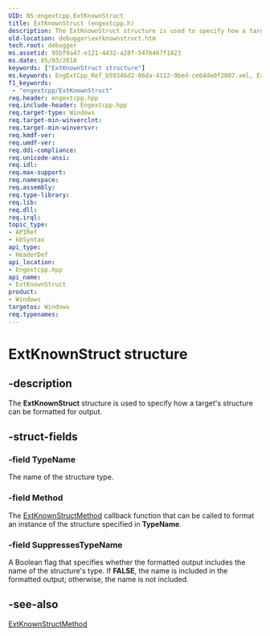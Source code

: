 ```yaml
---
UID: NS:engextcpp.ExtKnownStruct
title: ExtKnownStruct (engextcpp.h)
description: The ExtKnownStruct structure is used to specify how a target's structure can be formatted for output.
old-location: debugger\extknownstruct.htm
tech.root: debugger
ms.assetid: 95bf9a47-e121-4432-a28f-5476467f1823
ms.date: 05/03/2018
keywords: ["ExtKnownStruct structure"]
ms.keywords: EngExtCpp_Ref_b59346d2-06da-4112-9bed-ce64de0f2807.xml, ExtKnownStruct, ExtKnownStruct structure [Windows Debugging], debugger.extknownstruct, engextcpp/ExtKnownStruct
f1_keywords:
 - "engextcpp/ExtKnownStruct"
req.header: engextcpp.hpp
req.include-header: Engextcpp.hpp
req.target-type: Windows
req.target-min-winverclnt: 
req.target-min-winversvr: 
req.kmdf-ver: 
req.umdf-ver: 
req.ddi-compliance: 
req.unicode-ansi: 
req.idl: 
req.max-support: 
req.namespace: 
req.assembly: 
req.type-library: 
req.lib: 
req.dll: 
req.irql: 
topic_type:
- APIRef
- kbSyntax
api_type:
- HeaderDef
api_location:
- Engextcpp.hpp
api_name:
- ExtKnownStruct
product:
- Windows
targetos: Windows
req.typenames: 
---
```


# ExtKnownStruct structure


## -description


The <b>ExtKnownStruct</b> structure is used to specify how a target's structure can be formatted for output.


## -struct-fields




### -field TypeName

The name of the structure type.


### -field Method

The <a href="https://docs.microsoft.com/previous-versions/windows/hardware/previsioning-framework/ff543989(v=vs.85)">ExtKnownStructMethod</a> callback function that can be called to format an instance of the structure specified in <b>TypeName</b>.


### -field SuppressesTypeName

A Boolean flag that specifies whether the formatted output includes the name of the structure's type.  If <b>FALSE</b>, the name is included in the formatted output; otherwise, the name is not included.


## -see-also




<a href="https://docs.microsoft.com/previous-versions/windows/hardware/previsioning-framework/ff543989(v=vs.85)">ExtKnownStructMethod</a>
 

 

